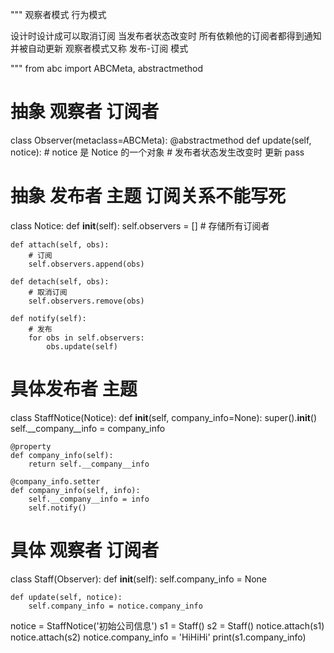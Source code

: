 """
观察者模式
行为模式

设计时设计成可以取消订阅
当发布者状态改变时 所有依赖他的订阅者都得到通知并被自动更新
观察者模式又称 发布-订阅 模式

"""
from abc import ABCMeta, abstractmethod


# 抽象 观察者 订阅者
class Observer(metaclass=ABCMeta):
    @abstractmethod
    def update(self, notice):  # notice 是 Notice 的一个对象
        # 发布者状态发生改变时 更新
        pass


# 抽象 发布者 主题 订阅关系不能写死
class Notice:
    def __init__(self):
        self.observers = []  # 存储所有订阅者

    def attach(self, obs):
        # 订阅
        self.observers.append(obs)

    def detach(self, obs):
        # 取消订阅
        self.observers.remove(obs)

    def notify(self):
        # 发布
        for obs in self.observers:
            obs.update(self)


# 具体发布者 主题
class StaffNotice(Notice):
    def __init__(self, company_info=None):
        super().__init__()
        self.__company__info = company_info

    @property
    def company_info(self):
        return self.__company__info

    @company_info.setter
    def company_info(self, info):
        self.__company__info = info
        self.notify()


# 具体 观察者 订阅者
class Staff(Observer):
    def __init__(self):
        self.company_info = None

    def update(self, notice):
        self.company_info = notice.company_info


notice = StaffNotice('初始公司信息')
s1 = Staff()
s2 = Staff()
notice.attach(s1)
notice.attach(s2)
notice.company_info = 'HiHiHi'
print(s1.company_info)